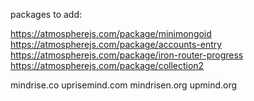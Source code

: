 packages to add:

https://atmospherejs.com/package/minimongoid
https://atmospherejs.com/package/accounts-entry
https://atmospherejs.com/package/iron-router-progress
https://atmospherejs.com/package/collection2

mindrise.co
uprisemind.com
mindrisen.org
upmind.org